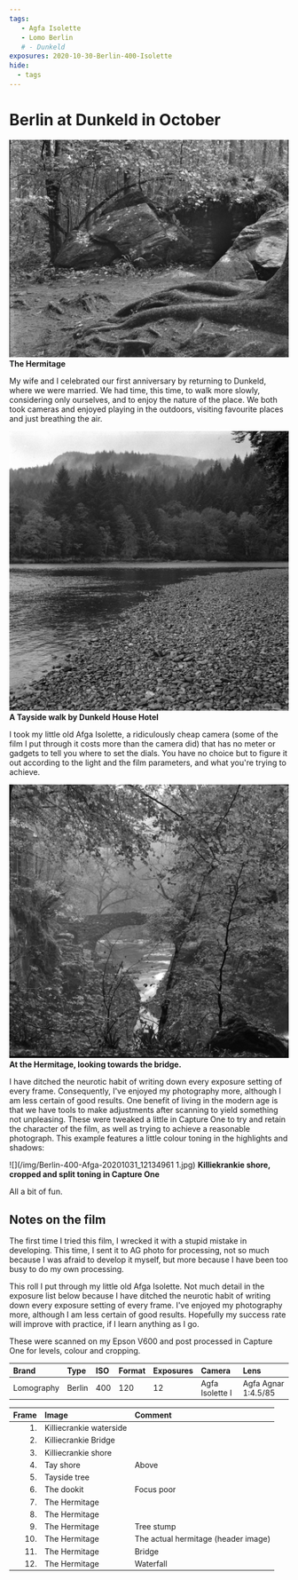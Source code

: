 ```yaml
---
tags:
   - Agfa Isolette
   - Lomo Berlin
   # - Dunkeld
exposures: 2020-10-30-Berlin-400-Isolette
hide:
  - tags
---
```

# Berlin at Dunkeld in October
![](/img/Berlin-400-Afga-20201031_12343959.jpg)
**The Hermitage**

My wife and I celebrated our first anniversary by returning to Dunkeld, where we were married. We had time, this time, to walk more slowly, considering only ourselves, and to enjoy the nature of the place. We both took cameras and enjoyed playing in the outdoors, visiting favourite places and just breathing the air.

![](/img/Berlin-400-Afga-20201031_12034276.jpg)
**A Tayside walk by Dunkeld House Hotel**

I took my little old Afga Isolette, a ridiculously cheap camera (some of the film I put through it costs more than the camera did) that has no meter or gadgets to tell you where to set the dials. You have no choice but to figure it out according to the light and the film parameters, and what you're trying to achieve. 

![](/img/Berlin-400-Afga-20201031_12353688.jpg)
**At the Hermitage, looking towards the bridge.**

I have ditched the neurotic habit of writing down every exposure setting of every frame. Consequently, I've enjoyed my photography more, although I am less certain of good results. One benefit of living in the modern age is that we have tools to make adjustments after scanning to yield something not unpleasing. These were tweaked a little in Capture One to try and retain the character of the film, as well as trying to achieve a reasonable photograph. This example features a little colour toning in the highlights and shadows:

![](/img/Berlin-400-Afga-20201031_12134961 1.jpg)
**Killiekrankie shore, cropped and split toning in Capture One**

All a bit of fun.

## Notes on the film

The first time I tried this film, I wrecked it with a stupid mistake in developing. This time, I sent it to AG photo for processing, not so much because I was afraid to develop it myself, but more because I have been too busy to do my own processing. 

This roll I put through my little old Afga Isolette. Not much detail in the exposure list below because I have ditched the neurotic habit of writing down every exposure setting of every frame. I've enjoyed my photography more, although I am less certain of good results. Hopefully my success rate will improve with practice, if I learn anything as I go.

These were scanned on my Epson V600 and post processed in Capture One for levels, colour and cropping.

Brand|Type|ISO|Format|Exposures|Camera|Lens
:----|:---|:--|:-----|:--------|:-----|:----
Lomography|Berlin|400|120|12|Agfa Isolette I|Agfa Agnar 1:4.5/85

Frame|Image|Comment
----:|:----|:-------
1.|Killiecrankie waterside|
2.|Killiecrankie Bridge|
3.|Killiecrankie shore|
4.|Tay shore|Above
5.|Tayside tree|
6.|The dookit|Focus poor
7.|The Hermitage|
8.|The Hermitage|
9.|The Hermitage|Tree stump
10.|The Hermitage|The actual hermitage (header image)
11.|The Hermitage|Bridge
12.|The Hermitage|Waterfall
